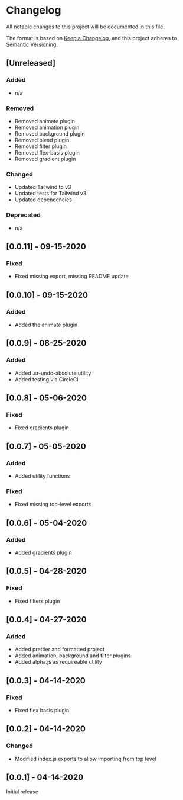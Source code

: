 # Changelog
All notable changes to this project will be documented in this file.

The format is based on [Keep a Changelog](https://keepachangelog.com/en/1.0.0/),
and this project adheres to [Semantic Versioning](https://semver.org/spec/v2.0.0.html).

## [Unreleased]
### Added
- n/a

### Removed
- Removed animate plugin
- Removed animation plugin
- Removed background plugin
- Removed blend plugin
- Removed filter plugin
- Removed flex-basis plugin
- Removed gradient plugin

### Changed
- Updated Tailwind to v3
- Updated tests for Tailwind v3
- Updated dependencies

### Deprecated
- n/a

## [0.0.11] - 09-15-2020
### Fixed
- Fixed missing export, missing README update

## [0.0.10] - 09-15-2020
### Added
- Added the animate plugin

## [0.0.9] - 08-25-2020
### Added
- Added .sr-undo-absolute utility
- Added testing via CircleCI

## [0.0.8] - 05-06-2020
### Fixed
- Fixed gradients plugin

## [0.0.7] - 05-05-2020
### Added
- Added utility functions

### Fixed
- Fixed missing top-level exports

## [0.0.6] - 05-04-2020
### Added
- Added gradients plugin

## [0.0.5] - 04-28-2020
### Fixed
- Fixed filters plugin

## [0.0.4] - 04-27-2020
### Added
- Added prettier and formatted project
- Added animation, background and filter plugins
- Added alpha.js as requireable utility

## [0.0.3] - 04-14-2020
### Fixed
- Fixed flex basis plugin

## [0.0.2] - 04-14-2020
### Changed
- Modified index.js exports to allow importing from top level

## [0.0.1] - 04-14-2020
Initial release
